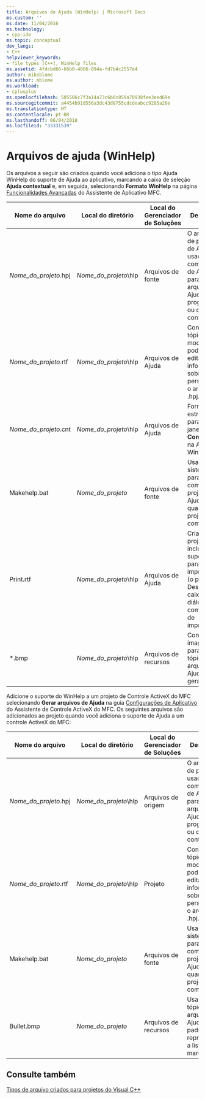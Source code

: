 ```yaml
---
title: Arquivos de Ajuda (WinHelp) | Microsoft Docs
ms.custom: ''
ms.date: 11/04/2016
ms.technology:
- cpp-ide
ms.topic: conceptual
dev_langs:
- C++
helpviewer_keywords:
- file types [C++], WinHelp files
ms.assetid: 4fdcbd66-66b0-4866-894a-fd7b4c2557e4
author: mikeblome
ms.author: mblome
ms.workload:
- cplusplus
ms.openlocfilehash: 505506c7f3a14a73c6b0c859a70938fee3eed69e
ms.sourcegitcommit: a4454b91d556a3dc43d8755cdcdeabcc9285a20e
ms.translationtype: HT
ms.contentlocale: pt-BR
ms.lasthandoff: 06/04/2018
ms.locfileid: "33331539"
---
```

# <a name="help-files-winhelp"></a>Arquivos de ajuda (WinHelp)
Os arquivos a seguir são criados quando você adiciona o tipo Ajuda WinHelp do suporte de Ajuda ao aplicativo, marcando a caixa de seleção **Ajuda contextual** e, em seguida, selecionando **Formato WinHelp** na página [Funcionalidades Avançadas](../mfc/reference/advanced-features-mfc-application-wizard.md) do Assistente de Aplicativo MFC.  
  
|Nome do arquivo|Local do diretório|Local do Gerenciador de Soluções|Descrição|  
|---------------|------------------------|--------------------------------|-----------------|  
|*Nome_do_projeto*.hpj|*Nome_do_projeto*\hlp|Arquivos de fonte|O arquivo de projeto de Ajuda usado pelo compilador de Ajuda para criar o arquivo de Ajuda do programa ou do controle.|  
|*Nome_do_projeto*.rtf|*Nome_do_projeto*\hlp|Arquivos de Ajuda|Contém tópicos de modelo que podem ser editados e informações sobre como personalizar o arquivo .hpj.|  
|*Nome_do_projeto*.cnt|*Nome_do_projeto*\hlp|Arquivos de Ajuda|Fornece a estrutura para a janela **Conteúdo** na Ajuda do Windows.|  
|Makehelp.bat|*Nome_do_projeto*|Arquivos de fonte|Usado pelo sistema para compilar o projeto da Ajuda quando o projeto é compilado.|  
|Print.rtf|*Nome_do_projeto*\hlp|Arquivos de Ajuda|Criado se o projeto inclui suporte para impressão (o padrão). Descreve as caixas de diálogo e os comandos de impressão.|  
|*.bmp|*Nome_do_projeto*\hlp|Arquivos de recursos|Contém as imagens para os tópicos do arquivo de Ajuda gerados.|  
  
 Adicione o suporte do WinHelp a um projeto de Controle ActiveX do MFC selecionando **Gerar arquivos de Ajuda** na guia [Configurações de Aplicativo](../mfc/reference/application-settings-mfc-activex-control-wizard.md) do Assistente de Controle ActiveX do MFC. Os seguintes arquivos são adicionados ao projeto quando você adiciona o suporte de Ajuda a um controle ActiveX do MFC:  
  
|Nome do arquivo|Local do diretório|Local do Gerenciador de Soluções|Descrição|  
|---------------|------------------------|--------------------------------|-----------------|  
|*Nome_do_projeto*.hpj|*Nome_do_projeto*\hlp|Arquivos de origem|O arquivo de projeto usado pelo compilador de Ajuda para criar o arquivo de Ajuda do programa ou do controle.|  
|*Nome_do_projeto*.rtf|*Nome_do_projeto*\hlp|Projeto|Contém tópicos de modelo que podem ser editados e informações sobre como personalizar o arquivo .hpj.|  
|Makehelp.bat|*Nome_do_projeto*|Arquivos de fonte|Usado pelo sistema para compilar o projeto da Ajuda quando o projeto é compilado.|  
|Bullet.bmp|*Nome_do_projeto*|Arquivos de recursos|Usado pelos tópicos de arquivo de Ajuda padrão para representar a lista com marcadores.|  
  
## <a name="see-also"></a>Consulte também  
 [Tipos de arquivo criados para projetos do Visual C++](../ide/file-types-created-for-visual-cpp-projects.md)